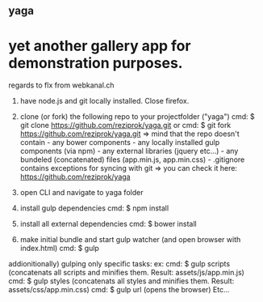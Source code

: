 ## yaga ##

# yet another gallery app for demonstration purposes. #

regards to flx from webkanal.ch

1) have node.js and git locally installed. Close firefox.

2) clone (or fork) the following repo to your projectfolder ("yaga")
	cmd: $ git clone https://github.com/reziprok/yaga.git 
or
	cmd: $ git fork https://github.com/reziprok/yaga.git
	=> mind that the repo doesn't contain
		- any bower components
		- any locally installed gulp components (via npm)
		- any external libraries (jquery etc...)
		- any bundeled (concatenated) files (app.min.js, app.min.css)
		- .gitignore contains exceptions for syncing with git
	=> you can check it here: https://github.com/reziprok/yaga 

3) open CLI and navigate to yaga folder

4) install gulp dependencies
	cmd:  $ npm install

5) install all external dependencies
	cmd: $ bower install

6) make initial bundle and start gulp watcher (and open browser with index.html)
	cmd: $ gulp

addionitionally) gulping only specific tasks: ex:
	cmd: $ gulp scripts (concatenats all scripts and minifies them. Result: assets/js/app.min.js)
	cmd: $ gulp styles (concatenats all styles and minifies them. Result: assets/css/app.min.css)
	cmd: $ gulp url (opens the browser)
	Etc...

